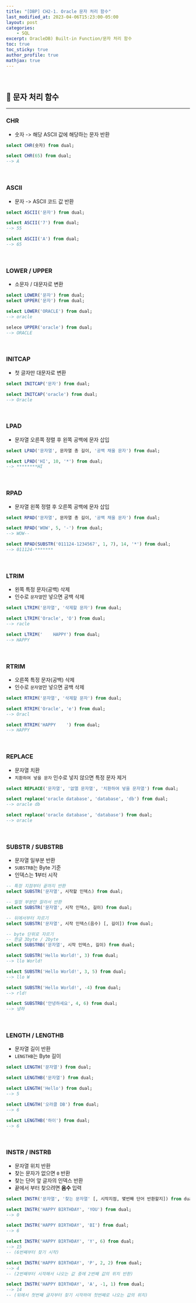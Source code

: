 ```yaml
---
title: "[DBP] CH2-1. Oracle 문자 처리 함수"
last_modified_at: 2023-04-06T15:23:00-05:00
layout: post
categories:
    - SQL
excerpt: OracleDB) Built-in Function/문자 처리 함수
toc: true
toc_sticky: true
author_profile: true
mathjax: true
---
```


<br>

## 🍈 문자 처리 함수
---

### CHR 
- 숫자 -> 해당 ASCII 값에 해당하는 문자 반환

```sql 
select CHR(숫자) from dual;
```
```sql
select CHR(65) from dual;
--> A
```

<br>

### ASCII
- 문자 -> ASCII 코드 값 반환

```sql
select ASCII('문자') from dual;
```   
```sql
select ASCII('7') from dual;
--> 55

select ASCII('A') from dual;
--> 65 
``` 

<br>

### LOWER / UPPER
- 소문자 / 대문자로 변환

```sql
select LOWER('문자') from dual;
select UPPER('문자') from dual;
```

```sql
select LOWER('ORACLE') from dual;
--> oracle

selece UPPER('oracle') from dual;
--> ORACLE
```

<br>

### INITCAP
- 첫 글자만 대문자로 변환

```sql 
select INITCAP('문자') from dual;
```

```sql
select INITCAP('oracle') from dual;
--> Oracle
```

<br>

### LPAD 
- 문자열 오른쪽 정렬 후 왼쪽 공백에 문자 삽입

```sql
select LPAD('문자열', 문자열 총 길이, '공백 채울 문자') from dual;
```

```sql
select LPAD('HI', 10, '*') from dual;
--> ********HI
```

<br>

### RPAD
- 문자열 왼쪽 정렬 후 오른쪽 공백에 문자 삽입

```sql
select RPAD('문자열', 문자열 총 길이, '공백 채울 문자') from dual;
```

```sql
select RPAD('WOW', 5, '-') from dual;
--> WOW--

select RPAD(SUBSTR('011124-1234567', 1, 7), 14, '*') from dual;
--> 011124-*******
```

<br>

### LTRIM
- 왼쪽 특정 문자(공백) 삭제   
- 인수로 `문자열`만 넣으면 공백 삭제

```sql
select LTRIM('문자열', '삭제할 문자') from dual;
```

```sql
select LTRIM('Oracle', 'O') from dual;
--> racle

select LTRIM('    HAPPY') from dual;
--> HAPPY
```

<br>

### RTRIM
- 오른쪽 특정 문자(공백) 삭제   
- 인수로 `문자열`만 넣으면 공백 삭제

```sql
select RTRIM('문자열', '삭제할 문자') from dual;
```

```sql
select RTRIM('Oracle', 'e') from dual;
--> Oracl

select RTRIM('HAPPY    ') from dual;
--> HAPPY
```

<br>

### REPLACE
- 문자열 치환   
- `치환하여 넣을 문자` 인수로 넣지 않으면 특정 문자 제거

```sql
select REPLACE('문자열', '없앨 문자열', '치환하여 넣을 문자열') from dual;
```

```sql
select replace('oracle database', 'database', 'db') from dual;
--> oracle db

select replace('oracle database', 'database') from dual;
--> oracle
```

<br>

### SUBSTR / SUBSTRB
- 문자열 일부분 반환   
- `SUBSTRB`는 Byte 기준   
- 인덱스는 **1**부터 시작

```sql
-- 특정 지점부터 끝까지 반환
select SUBSTR('문자열', 시작할 인덱스) from dual;

-- 일정 부분만 잘라서 반환
select SUBSTR('문자열', 시작 인덱스, 길이) from dual;

-- 뒤에서부터 자르기
select SUBSTR('문자열', 시작 인덱스(음수) [, 길이]) from dual;

-- byte 단위로 자르기
-- 한글 3byte / 2byte
select SUBSTRB('문자열', 시작 인덱스, 길이) from dual;
```

```sql
select SUBSTR('Hello World!', 3) from dual;
--> llo World!

select SUBSTR('Hello World!', 3, 5) from dual;
--> llo W

select SUBSTR('Hello World!', -4) from dual;
--> rld!

select SUBSTRB('안녕하세요', 4, 6) from dual;
--> 녕하
```

<br>

### LENGTH / LENGTHB
- 문자열 길이 반환   
- `LENGTHB`는 Byte 길이

```sql
select LENGTH('문자열') from dual;

select LENGTHB('문자열') from dual;
```

```sql
select LENGTH('Hello') from dual;
--> 5

select LENGTH('오라클 DB') from dual;
--> 6

select LENGTHB('하이') from dual;
--> 6
```

<br>

### INSTR / INSTRB
- 문자열 위치 반환   
- 찾는 문자가 없으면 `0` 반환   
- 찾는 단어 앞 글자의 인덱스 반환   
- 끝에서 부터 찾으려면 **음수** 입력   

```sql
select INSTR('문자열', '찾는 문자열' [, 시작지점, 몇번째 단어 반환할지]) from dual;
```

```sql
select INSTR('HAPPY BIRTHDAY', 'YOU') from dual;
--> 0

select INSTR('HAPPY BIRTHDAY', 'BI') from dual;
--> 6

select INSTR('HAPPY BIRTHDAY', 'Y', 6) from dual;
--> 15  
-- (6번째부터 찾기 시작)

select INSTR('HAPPY BIRTHDAY', 'P', 2, 2) from dual;
--> 4  
-- (2번째부터 시작해서 나오는 값 중에 2번째 값의 위치 반환)

select INSTR('HAPPY BIRTHDAY', 'A', -1, 1) from dual;
--> 14
-- (뒤에서 첫번째 글자부터 찾기 시작하여 첫번째로 나오는 값의 위치)
```